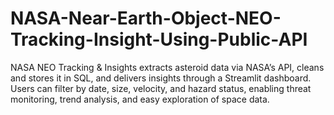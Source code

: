 # NASA-Near-Earth-Object-NEO-Tracking-Insight-Using-Public-API
 NASA NEO Tracking &amp; Insights extracts asteroid data via NASA’s API, cleans and stores it in SQL, and delivers insights through a Streamlit dashboard. Users can filter by date, size, velocity, and hazard status, enabling threat monitoring, trend analysis, and easy exploration of space data.  
